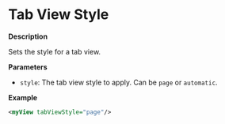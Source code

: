 # Tab View Style

**Description**

Sets the style for a tab view.

**Parameters**

- `style`: The tab view style to apply. Can be `page` or `automatic`.

**Example**

```xml
<myView tabViewStyle="page"/>
```
